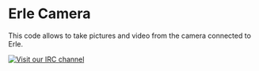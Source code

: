 Erle Camera
============

This code allows to take pictures and video from the camera connected to Erle.

[![Visit our IRC channel](https://kiwiirc.com/buttons/chat.freenode.net/erlerobot.png)](https://kiwiirc.com/client/chat.freenode.net/?nick=erlecoderf|?#erlerobot)
